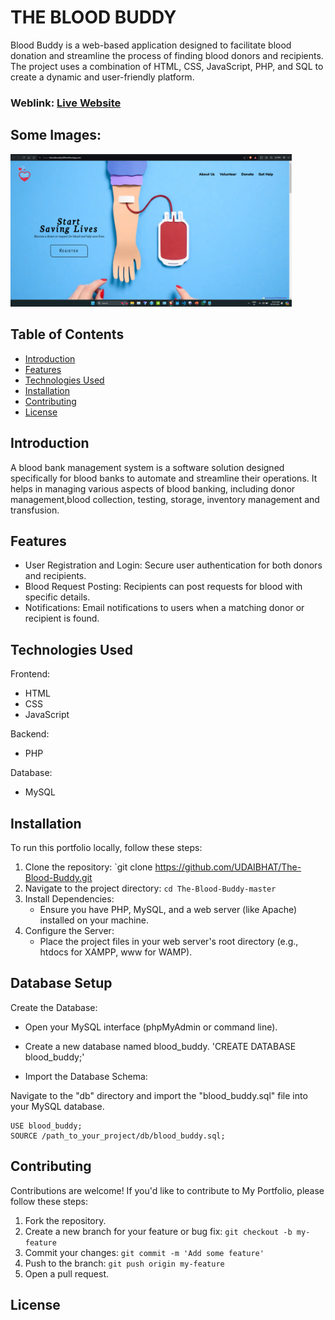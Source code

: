 # THE BLOOD BUDDY
Blood Buddy is a web-based application designed to facilitate blood donation and streamline the process of finding blood donors and recipients. The project uses a combination of HTML, CSS, JavaScript, PHP, and SQL to create a dynamic and user-friendly platform.

### Weblink: [Live Website](https://bloodbuuddy.000webhostapp.com/)
## Some Images:
<img width="450px;" src="https://raw.githubusercontent.com/UDAIBHAT/certificate-pics/main/c4.png"/>

## Table of Contents
- [Introduction](#introduction)
- [Features](#features)
- [Technologies Used](#technologies-used)
- [Installation](#installation)
- [Contributing](#contributing)
- [License](#license)

## Introduction
A blood bank management system is a software solution designed specifically for blood banks to automate and streamline their operations. It helps in managing various aspects of blood banking, including donor management,blood collection, testing, storage, inventory management and transfusion. 


## Features
- User Registration and Login: Secure user authentication for both donors and recipients.
- Blood Request Posting: Recipients can post requests for blood with specific details.
- Notifications: Email notifications to users when a matching donor or recipient is found.

## Technologies Used
Frontend:

- HTML
- CSS
- JavaScript

Backend:

- PHP

Database:

- MySQL


## Installation
To run this portfolio locally, follow these steps:

1. Clone the repository: `git clone https://github.com/UDAIBHAT/The-Blood-Buddy.git
2. Navigate to the project directory: `cd The-Blood-Buddy-master`
3. Install Dependencies:
   - Ensure you have PHP, MySQL, and a web server (like Apache) installed on your machine.
4. Configure the Server:
   - Place the project files in your web server's root directory (e.g., htdocs for XAMPP, www for WAMP).

## Database Setup

Create the Database:

- Open your MySQL interface (phpMyAdmin or command line).
- Create a new database named blood_buddy.
        'CREATE DATABASE blood_buddy;'
  
- Import the Database Schema:

Navigate to the "db" directory and import the "blood_buddy.sql" file into your MySQL database.

    USE blood_buddy;
    SOURCE /path_to_your_project/db/blood_buddy.sql;


## Contributing
Contributions are welcome! If you'd like to contribute to My Portfolio, please follow these steps:

1. Fork the repository.
2. Create a new branch for your feature or bug fix: `git checkout -b my-feature`
3. Commit your changes: `git commit -m 'Add some feature'`
4. Push to the branch: `git push origin my-feature`
5. Open a pull request.

## License

